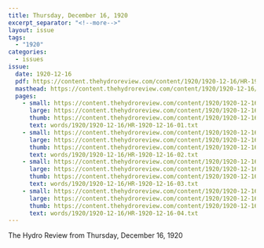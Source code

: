 ```yaml
---
title: Thursday, December 16, 1920
excerpt_separator: "<!--more-->"
layout: issue
tags:
  - "1920"
categories:
  - issues
issue:
  date: 1920-12-16
  pdf: https://content.thehydroreview.com/content/1920/1920-12-16/HR-1920-12-16.pdf
  masthead: https://content.thehydroreview.com/content/1920/1920-12-16/masthead/HR-1920-12-16.jpg
  pages:
    - small: https://content.thehydroreview.com/content/1920/1920-12-16/small/HR-1920-12-16-01.jpg
      large: https://content.thehydroreview.com/content/1920/1920-12-16/large/HR-1920-12-16-01.jpg
      thumb: https://content.thehydroreview.com/content/1920/1920-12-16/thumbnails/HR-1920-12-16-01.jpg
      text: words/1920/1920-12-16/HR-1920-12-16-01.txt
    - small: https://content.thehydroreview.com/content/1920/1920-12-16/small/HR-1920-12-16-02.jpg
      large: https://content.thehydroreview.com/content/1920/1920-12-16/large/HR-1920-12-16-02.jpg
      thumb: https://content.thehydroreview.com/content/1920/1920-12-16/thumbnails/HR-1920-12-16-02.jpg
      text: words/1920/1920-12-16/HR-1920-12-16-02.txt
    - small: https://content.thehydroreview.com/content/1920/1920-12-16/small/HR-1920-12-16-03.jpg
      large: https://content.thehydroreview.com/content/1920/1920-12-16/large/HR-1920-12-16-03.jpg
      thumb: https://content.thehydroreview.com/content/1920/1920-12-16/thumbnails/HR-1920-12-16-03.jpg
      text: words/1920/1920-12-16/HR-1920-12-16-03.txt
    - small: https://content.thehydroreview.com/content/1920/1920-12-16/small/HR-1920-12-16-04.jpg
      large: https://content.thehydroreview.com/content/1920/1920-12-16/large/HR-1920-12-16-04.jpg
      thumb: https://content.thehydroreview.com/content/1920/1920-12-16/thumbnails/HR-1920-12-16-04.jpg
      text: words/1920/1920-12-16/HR-1920-12-16-04.txt
---
```


The Hydro Review from Thursday, December 16, 1920

<!--more-->

